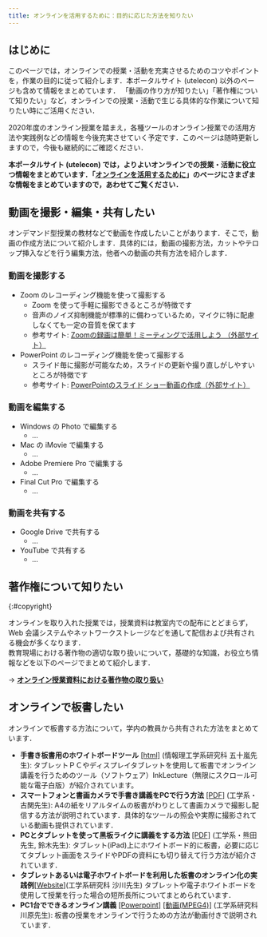 ```yaml
---
title: オンラインを活用するために：目的に応じた方法を知りたい
---
```


## はじめに

このページでは，オンラインでの授業・活動を充実させるためのコツやポイントを，作業の目的に従って紹介します．本ポータルサイト (utelecon) 以外のページも含めて情報をまとめています．
「動画の作り方が知りたい」「著作権について知りたい」など，オンラインでの授業・活動で生じる具体的な作業について知りたい時にご活用ください．

2020年度のオンライン授業を踏まえ，各種ツールのオンライン授業での活用方法や実践例などの情報を今後充実させていく予定です．このページは随時更新しますので，今後も継続的にご確認ください．

**本ポータルサイト (utelecon) では，よりよいオンラインでの授業・活動に役立つ情報をまとめています．「[オンラインを活用するために](/online/)」のページにさまざまな情報をまとめていますので，あわせてご覧ください．**

## 動画を撮影・編集・共有したい
オンデマンド型授業の教材などで動画を作成したいことがあります．そこで，動画の作成方法について紹介します．具体的には，動画の撮影方法，カットやテロップ挿入などを行う編集方法，他者への動画の共有方法を紹介します．

### 動画を撮影する
* Zoom のレコーディング機能を使って撮影する
  * Zoom を使って手軽に撮影できるところが特徴です
  * 音声のノイズ抑制機能が標準的に備わっているため，マイクに特に配慮しなくても一定の音質を保てます
  * 参考サイト: 
[Zoomの録画は簡単！ミーティングで活用しよう （外部サイト）](https://zoom.nissho-ele.co.jp/blog/manual/zoom-recording.html)
* PowerPoint のレコーディング機能を使って撮影する
  * スライド毎に撮影が可能なため，スライドの更新や撮り直しがしやすいところが特徴です
  * 参考サイト: [PowerPointのスライド
ショー動画の作成（外部サイト）](https://www.cii.u-fukui.ac.jp/COVID19/teaching/PowerPoint-movie.pdf)

### 動画を編集する
* Windows の Photo で編集する
  * …
* Mac の iMovie で編集する
  * …
* Adobe Premiere Pro で編集する
  * …
* Final Cut Pro で編集する
  * …

### 動画を共有する
* Google Drive で共有する
  * …
* YouTube で共有する
  * …

## 著作権について知りたい
{:#copyright}

オンラインを取り入れた授業では，授業資料は教室内での配布にとどまらず，Web 会議システムやネットワークストレージなどを通して配信および共有される機会が多くなります．  
教育現場における著作物の適切な取り扱いについて，基礎的な知識，お役立ち情報などを以下のページでまとめて紹介します．

→ **[オンライン授業資料における著作物の取り扱い](/articles/copyright-overview/)**

## オンラインで板書したい
オンラインで板書する方法について，学内の教員から共有された方法をまとめています．
- **手書き板書用のホワイトボードツール**  [\[html\]](https://www-ui.is.s.u-tokyo.ac.jp/~takeo/inklecture/index-j.html) (情報理工学系研究科 五十嵐先生): タブレットＰＣやディスプレイタブレットを使用して板書でオンライン講義を行うためのツール（ソフトウェア）InkLecture（無限にスクロール可能な電子白版）が紹介されています。
- **スマートフォンと書画カメラで手書き講義をPCで行う方法** [\[PDF\]](/faculty_members/materials/doc-cam-lecture.pdf) (工学系・古関先生): A4の紙をリアルタイムの板書がわりとして書画カメラで撮影し配信する方法が説明されています．具体的なツールの照会や実際に撮影されている動画も提供されています．
- **PCとタブレットを使って黒板ライクに講義をする方法** [\[PDF\]](/faculty_members/materials/pc+ipad.pdf) (工学系・熊田先生, 鈴木先生): タブレット(iPad)上にホワイトボード的に板書，必要に応じてタブレット画面をスライドやPDFの資料にも切り替えて行う方法が紹介されています．
- **タブレットあるいは電子ホワイトボードを利用した板書のオンライン化の実践例**[\[Website\]](http://noneq.c.u-tokyo.ac.jp/online_lecture.html)(工学系研究科 沙川先生) タブレットや電子ホワイトボードを使用して授業を行った場合の短所長所についてまとめられています．
- **PC1台でできるオンライン講義** [\[Powerpoint\]](/faculty_members/materials/online_example_1pc.pptx) [\[動画(MPEG4)\]](/faculty_members/materials/online_example_1pc.mp4) (工学系研究科 川原先生): 板書の授業をオンラインで行うための方法が動画付きで説明されています．
